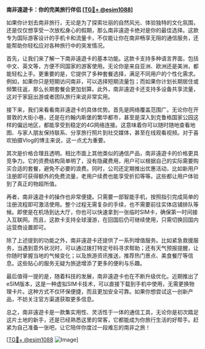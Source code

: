 **南非遠遊卡：你的完美旅行伴侣 [[TG💪+ @esim1088](https://t.me/s/esim1088)]**

如果你计划去南非旅行，无论是为了探索壮丽的自然风光、体验独特的文化氛围，还是仅仅想享受一次放松身心的假期，那么南非遠遊卡绝对是你的最佳选择。这款专为国际游客设计的手机卡和流量卡，不仅能让你在南非畅享无阻的通信服务，还能帮助你轻松应对各种旅行中的突发情况。

首先，让我们来了解一下南非遠遊卡的基本功能。这款卡支持多种语言界面，包括中文、英文等，方便不同国家的游客使用。无论你是来自亚洲、欧洲还是美洲，都能轻松上手。更重要的是，它提供了多种套餐选择，满足不同用户的个性化需求。例如，如果你只是短期访问南非，可以选择短期流量包；而如果你计划长期居住或频繁往返，那么长期套餐会更加划算。此外，南非遠遊卡还支持多设备共享流量，这对于家庭出游或者团队旅行来说非常实用。

接下来，我们来看看南非遠遊卡的具体优势。首先是网络覆盖范围广。无论你在开普敦的大街小巷，还是在约翰内斯堡的繁华都市，甚至是深入到克鲁格国家公园这样的偏远地区，都能享受到稳定的4G网络连接。这意味着你可以随时随地查看地图、与家人朋友保持联系、分享旅行照片到社交媒体，甚至在线观看视频。对于喜欢拍摄Vlog的博主来说，这一点尤为重要。

其次是价格合理且透明。相比市面上其他类似的通信产品，南非遠遊卡的价格更具竞争力。它的资费结构简单明了，没有隐藏费用，用户可以根据自己的实际需要购买合适的套餐，避免不必要的浪费。同时，公司还定期推出优惠活动，比如新用户注册即可获得额外的免费流量，老用户续费也能享受折扣等等。这些都让用户体验到了真正的物超所值。

再者，南非遠遊卡的操作也非常便捷。只需要一部智能手机，按照指引完成简单的注册流程即可激活使用。整个过程无需复杂的手续，也不需要前往实体店铺排队等候。即使是在机场到达大厅，你也可以快速拿到一张临时SIM卡，确保第一时间接入互联网。而且，这款卡支持全球漫游，在回国后仍可继续使用，只需切换回国内运营商设置即可。

除了上述提到的功能之外，南非遠遊卡还提供了一系列增值服务。比如紧急救援服务，当遇到意外状况时，可以通过拨打特定号码寻求帮助；还有天气预报提醒，让你随时掌握当地的气候变化；以及旅游资讯推送，推荐热门景点、美食餐厅等信息。这些贴心的服务无疑为旅途增添了更多的便利与乐趣。

最后值得一提的是，随着科技的发展，南非遠遊卡也在不断升级优化。近期推出了eSIM版本，这是一种虚拟SIM卡技术，可以直接下载到手机中使用，无需更换物理卡片。这种方式不仅环保便捷，而且更加安全可靠。如果你想尝试这一创新产品，不妨关注官方渠道获取更多信息。

总之，南非遠遊卡是一款集实用性、灵活性于一体的通信工具，无论你是初次踏足这片土地的新手，还是已经熟悉这里的常客，它都能成为你旅行生活的好帮手。赶紧为自己准备一张吧，让它陪伴你度过一段难忘的南非之旅！

[[TG💪+ @esim1088](https://t.me/s/esim1088) ![Image](https://i.postimg.cc/4NQfJmqS/Snipaste-2025-05-13-00-14-12.png)]